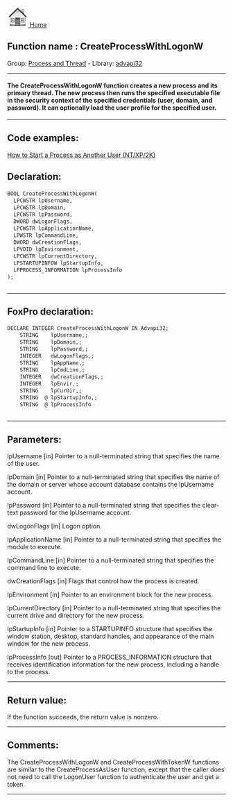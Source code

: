 [<img src="../../images/home.png"> Home ](https://github.com/VFPX/Win32API)  

## Function name : CreateProcessWithLogonW
Group: [Process and Thread](../../functions_group.md#Process_and_Thread)  -  Library: [advapi32](../../Libraries.md#advapi32)  
***  


#### The CreateProcessWithLogonW function creates a new process and its primary thread. The new process then runs the specified executable file in the security context of the specified credentials (user, domain, and password). It can optionally load the user profile for the specified user.
***  


## Code examples:
[How to Start a Process as Another User (NT/XP/2K)](../../samples/sample_426.md)  

## Declaration:
```foxpro  
BOOL CreateProcessWithLogonW(
  LPCWSTR lpUsername,
  LPCWSTR lpDomain,
  LPCWSTR lpPassword,
  DWORD dwLogonFlags,
  LPCWSTR lpApplicationName,
  LPWSTR lpCommandLine,
  DWORD dwCreationFlags,
  LPVOID lpEnvironment,
  LPCWSTR lpCurrentDirectory,
  LPSTARTUPINFOW lpStartupInfo,
  LPPROCESS_INFORMATION lpProcessInfo
);
  
```  
***  


## FoxPro declaration:
```foxpro  
DECLARE INTEGER CreateProcessWithLogonW IN Advapi32;
	STRING    lpUsername,;
	STRING    lpDomain,;
	STRING    lpPassword,;
	INTEGER   dwLogonFlags,;
	STRING    lpAppName,;
	STRING    lpCmdLine,;
	INTEGER   dwCreationFlags,;
	INTEGER   lpEnvir,;
	STRING    lpCurDir,;
	STRING  @ lpStartupInfo,;
	STRING  @ lpProcessInfo
  
```  
***  


## Parameters:
lpUsername 
[in] Pointer to a null-terminated string that specifies the name of the user. 

lpDomain 
[in] Pointer to a null-terminated string that specifies the name of the domain or server whose account database contains the lpUsername account. 

lpPassword 
[in] Pointer to a null-terminated string that specifies the clear-text password for the lpUsername account. 

dwLogonFlags 
[in] Logon option. 

lpApplicationName 
[in] Pointer to a null-terminated string that specifies the module to execute. 

lpCommandLine 
[in] Pointer to a null-terminated string that specifies the command line to execute.

dwCreationFlags 
[in] Flags that control how the process is created.

lpEnvironment 
[in] Pointer to an environment block for the new process.

lpCurrentDirectory 
[in] Pointer to a null-terminated string that specifies the current drive and directory for the new process. 

lpStartupInfo 
[in] Pointer to a STARTUPINFO structure that specifies the window station, desktop, standard handles, and appearance of the main window for the new process.

lpProcessInfo 
[out] Pointer to a PROCESS_INFORMATION structure that receives identification information for the new process, including a handle to the process.  
***  


## Return value:
If the function succeeds, the return value is nonzero.  
***  


## Comments:
The CreateProcessWithLogonW and CreateProcessWithTokenW functions are similar to the CreateProcessAsUser function, except that the caller does not need to call the LogonUser function to authenticate the user and get a token.  
  
***  

